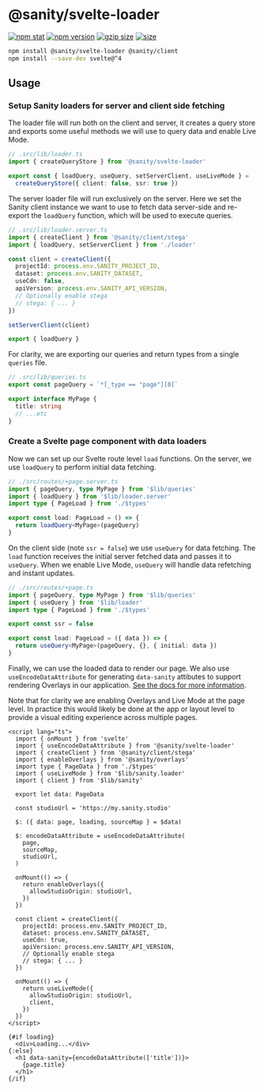 # @sanity/svelte-loader

[![npm stat](https://img.shields.io/npm/dm/@sanity/svelte-loader.svg?style=flat-square)](https://npm-stat.com/charts.html?package=@sanity/svelte-loader)
[![npm version](https://img.shields.io/npm/v/@sanity/svelte-loader.svg?style=flat-square)](https://www.npmjs.com/package/@sanity/svelte-loader)
[![gzip size][gzip-badge]][bundlephobia]
[![size][size-badge]][bundlephobia]

```sh
npm install @sanity/svelte-loader @sanity/client
npm install --save-dev svelte@^4
```

## Usage

### Setup Sanity loaders for server and client side fetching

The loader file will run both on the client and server, it creates a query store and exports some useful methods we will use to query data and enable Live Mode.

```ts
// .src/lib/loader.ts
import { createQueryStore } from '@sanity/svelte-loader'

export const { loadQuery, useQuery, setServerClient, useLiveMode } =
  createQueryStore({ client: false, ssr: true })
```

The server loader file will run exclusively on the server. Here we set the Sanity client instance we want to use to fetch data server-side and re-export the `loadQuery` function, which will be used to execute queries.

```ts
// .src/lib/loader.server.ts
import { createClient } from '@sanity/client/stega'
import { loadQuery, setServerClient } from './loader'

const client = createClient({
  projectId: process.env.SANITY_PROJECT_ID,
  dataset: process.env.SANITY_DATASET,
  useCdn: false,
  apiVersion: process.env.SANITY_API_VERSION,
  // Optionally enable stega
  // stega: { ... }
})

setServerClient(client)

export { loadQuery }
```

For clarity, we are exporting our queries and return types from a single `queries` file.

```ts
// .src/lib/queries.ts
export const pageQuery = `*[_type == "page"][0]`

export interface MyPage {
  title: string
  // ...etc
}
```

### Create a Svelte page component with data loaders

Now we can set up our Svelte route level `load` functions. On the server, we use `loadQuery` to perform initial data fetching.

```ts
// ./src/routes/+page.server.ts
import { pageQuery, type MyPage } from '$lib/queries'
import { loadQuery } from '$lib/loader.server'
import type { PageLoad } from './$types'

export const load: PageLoad = () => {
  return loadQuery<MyPage>(pageQuery)
}
```

On the client side (note `ssr = false`) we use `useQuery` for data fetching. The `load` function receives the initial server fetched data and passes it to `useQuery`. When we enable Live Mode, `useQuery` will handle data refetching and instant updates.

```ts
// ./src/routes/+page.ts
import { pageQuery, type MyPage } from '$lib/queries'
import { useQuery } from '$lib/loader'
import type { PageLoad } from './$types'

export const ssr = false

export const load: PageLoad = ({ data }) => {
  return useQuery<MyPage>(pageQuery, {}, { initial: data })
}
```

Finally, we can use the loaded data to render our page. We also use `useEncodeDataAttribute` for generating `data-sanity` attibutes to support rendering Overlays in our application. [See the docs for more information](https://www.sanity.io/docs/loaders-and-overlays#26cf681fadd4).

Note that for clarity we are enabling Overlays and Live Mode at the page level. In practice this would likely be done at the app or layout level to provide a visual editing experience across multiple pages.

```svelte
<script lang="ts">
  import { onMount } from 'svelte'
  import { useEncodeDataAttribute } from '@sanity/svelte-loader'
  import { createClient } from '@sanity/client/stega'
  import { enableOverlays } from '@sanity/overlays'
  import type { PageData } from './$types'
  import { useLiveMode } from '$lib/sanity.loader'
  import { client } from '$lib/sanity'

  export let data: PageData

  const studioUrl = 'https://my.sanity.studio'

  $: ({ data: page, loading, sourceMap } = $data)

  $: encodeDataAttribute = useEncodeDataAttribute(
    page,
    sourceMap,
    studioUrl,
  )

  onMount(() => {
    return enableOverlays({
      allowStudioOrigin: studioUrl,
    })
  })

  const client = createClient({
    projectId: process.env.SANITY_PROJECT_ID,
    dataset: process.env.SANITY_DATASET,
    useCdn: true,
    apiVersion: process.env.SANITY_API_VERSION,
    // Optionally enable stega
    // stega: { ... }
  })

  onMount(() => {
    return useLiveMode({
      allowStudioOrigin: studioUrl,
      client,
    })
  })
</script>

{#if loading}
  <div>Loading...</div>
{:else}
  <h1 data-sanity={encodeDataAttribute(['title'])}>
    {page.title}
  </h1>
{/if}
```

[gzip-badge]: https://img.shields.io/bundlephobia/minzip/@sanity/svelte-loader?label=gzip%20size&style=flat-square
[size-badge]: https://img.shields.io/bundlephobia/min/@sanity/svelte-loader?label=size&style=flat-square
[bundlephobia]: https://bundlephobia.com/package/@sanity/svelte-loader
